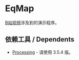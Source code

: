 # EqMap
[B站视频](https://b23.tv/BV1MK4y1R7yB)涉及到的演示程序。

## 依赖工具 / Dependents
* [Processing](https://github.com/processing/processing) - 请使用 3.5.4 版。
